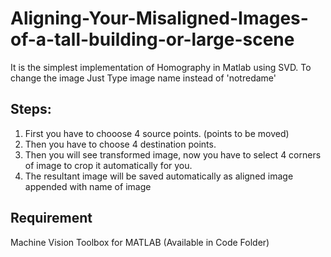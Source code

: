 # Aligning-Your-Misaligned-Images-of-a-tall-building-or-large-scene
It is the simplest implementation of Homography in Matlab using SVD.
To change the image Just Type image name instead of 'notredame'
## Steps:
1. First you have to chooose 4 source points. (points to be moved)
2. Then you have to choose 4 destination points.
3. Then you will see transformed image, now you have to select 4 corners of image to crop it automatically for you.
4. The resultant image will be saved automatically as aligned image appended with name of image
## Requirement 
Machine Vision Toolbox for MATLAB (Available in Code Folder)

